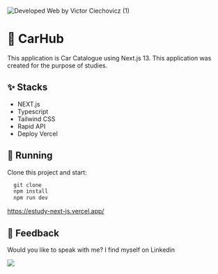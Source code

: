 ![Developed Web by Victor Ciechovicz (1)](https://github.com/VictorCiechovicz/CarHub/assets/106246945/bf1fc9e3-013d-4f83-b362-086cae4da008)

# ****🚙 CarHub****


 This application is Car Catalogue using Next.js 13. This application was created for the purpose of studies.
 
## ****✨ Stacks****

- NEXT.js
- Typescript
- Tailwind CSS
- Rapid API
- Deploy Vercel


## 🔧 ****Running****

Clone this project and start:

```js
  git clone
  npm install
  npm run dev
```
https://estudy-next-js.vercel.app/


## ****📄 Feedback****

Would you like to speak with me? I find myself on Linkedin <br>

  <a href="https://www.linkedin.com/in/victor-avila-ciechovicz-55a172106/" target="_blank"><img src="https://img.shields.io/badge/linkedin-%230077B5.svg?style=for-the-badge&logo=linkedin&logoColor=white" target="_blank"></a> 

